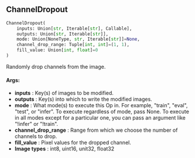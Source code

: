 ## ChannelDropout
```python
ChannelDropout(
	inputs: Union[str, Iterable[str], Callable],
	outputs: Union[str, Iterable[str]],
	mode: Union[NoneType, str, Iterable[str]]=None,
	channel_drop_range: Tuple[int, int]=(1, 1),
	fill_value: Union[int, float]=0
)
```
Randomly drop channels from the image.


#### Args:

* **inputs** :  Key(s) of images to be modified.
* **outputs** :  Key(s) into which to write the modified images.
* **mode** :  What mode(s) to execute this Op in. For example, "train", "eval", "test", or "infer". To execute        regardless of mode, pass None. To execute in all modes except for a particular one, you can pass an argument        like "!infer" or "!train".
* **channel_drop_range** :  Range from which we choose the number of channels to drop.
* **fill_value** :  Pixel values for the dropped channel.
* **Image types** :     int8, uint16, unit32, float32
